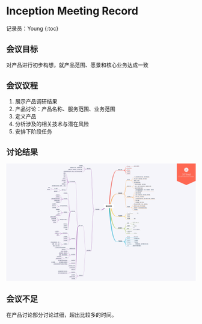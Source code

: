 # Inception Meeting Record
记录员：Young
{:toc}
## 会议目标
对产品进行初步构想，就产品范围、愿景和核心业务达成一致
## 会议议程
1. 展示产品调研结果
2. 产品讨论：产品名称、服务范围、业务范围
3. 定义产品
4. 分析涉及的相关技术与潜在风险
5. 安排下阶段任务
## 讨论结果
![会议记录思维导图](../imgs/inception-meeting.png)
## 会议不足
在产品讨论部分讨论过细，超出比较多的时间。